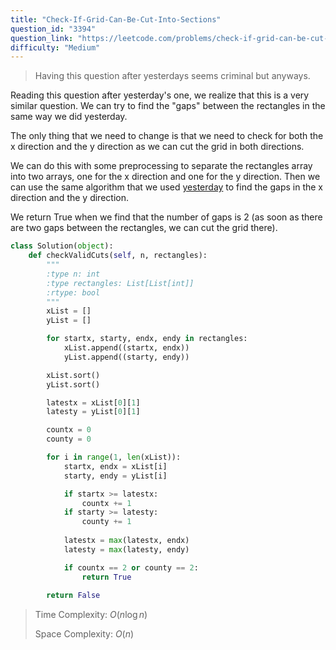 ```yaml
---
title: "Check-If-Grid-Can-Be-Cut-Into-Sections"
question_id: "3394"
question_link: "https://leetcode.com/problems/check-if-grid-can-be-cut-into-sections/"
difficulty: "Medium"
---
```


> Having this question after yesterdays seems criminal but anyways. 

Reading this question after yesterday's one, we realize that this is a very similar question. We can try to find the "gaps" between the rectangles in the same way we did yesterday.

The only thing that we need to change is that we need to check for both the x direction and the y direction as we can cut the grid in both directions.

We can do this with some preprocessing to separate the rectangles array into two arrays, one for the x direction and one for the y direction.
Then we can use the same algorithm that we used [yesterday](2025-03-24.md) to find the gaps in the x direction and the y direction.

We return True when we find that the number of gaps is 2 (as soon as there are two gaps between the rectangles, we can cut the grid there).

```python
class Solution(object):
    def checkValidCuts(self, n, rectangles):
        """
        :type n: int
        :type rectangles: List[List[int]]
        :rtype: bool
        """
        xList = []
        yList = []

        for startx, starty, endx, endy in rectangles:
            xList.append((startx, endx))
            yList.append((starty, endy))

        xList.sort()
        yList.sort()

        latestx = xList[0][1]
        latesty = yList[0][1]

        countx = 0
        county = 0

        for i in range(1, len(xList)):
            startx, endx = xList[i]
            starty, endy = yList[i]

            if startx >= latestx:
                countx += 1
            if starty >= latesty:
                county += 1
            
            latestx = max(latestx, endx)
            latesty = max(latesty, endy)

            if countx == 2 or county == 2:
                return True
                
        return False
```

> Time Complexity: $O(n \log n)$
> 
> Space Complexity: $O(n)$
